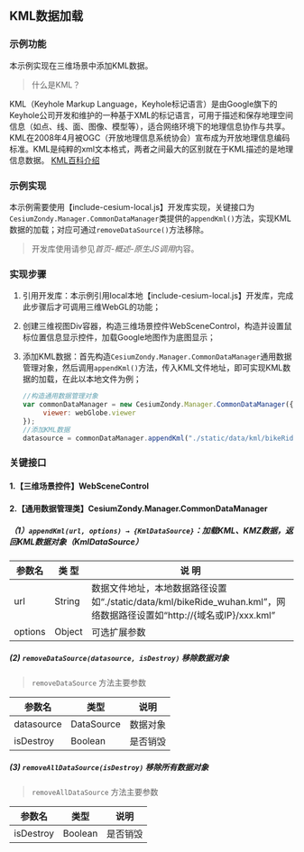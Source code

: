 ## KML数据加载

### 示例功能

本示例实现在三维场景中添加KML数据。

> 什么是KML？

KML（Keyhole Markup Language，Keyhole标记语言）是由Google旗下的Keyhole公司开发和维护的一种基于XML的标记语言，可用于描述和保存地理空间信息（如点、线、面、图像、模型等），适合网络环境下的地理信息协作与共享。KML在2008年4月被OGC（开放地理信息系统协会）宣布成为开放地理信息编码标准。KML是纯粹的xml文本格式，两者之间最大的区别就在于KML描述的是地理信息数据。
<a href="https://baike.baidu.com/item/KML/7278605?fr=aladdin" target="_blank">KML百科介绍</a>

### 示例实现

本示例需要使用【include-cesium-local.js】开发库实现，关键接口为`CesiumZondy.Manager.CommonDataManager`类提供的`appendKml()`方法，实现KML数据的加载；对应可通过`removeDataSource()`方法移除。

> 开发库使用请参见*首页-概述-原生JS调用*内容。

### 实现步骤

1. 引用开发库：本示例引用local本地【include-cesium-local.js】开发库，完成此步骤后才可调用三维WebGL的功能；

2. 创建三维视图Div容器，构造三维场景控件WebSceneControl，构造并设置鼠标位置信息显示控件，加载Google地图作为底图显示；

3. 添加KML数据：首先构造`CesiumZondy.Manager.CommonDataManager`通用数据管理对象，然后调用`appendKml()`方法，传入KML文件地址，即可实现KML数据的加载，在此以本地文件为例；

    ``` javascript
    //构造通用数据管理对象
    var commonDataManager = new CesiumZondy.Manager.CommonDataManager({
         viewer: webGlobe.viewer
    });
    //添加KML数据
    datasource = commonDataManager.appendKml("./static/data/kml/bikeRide_wuhan.kml");
    ```

### 关键接口

#### 1.【三维场景控件】WebSceneControl

#### 2.【通用数据管理类】CesiumZondy.Manager.CommonDataManager

##### （1）`appendKml(url, options) → {KmlDataSource}`：加载KML、KMZ数据，返回KML数据对象（KmlDataSource）

|参数名|类 型|说 明|
|-|-|-|
|url|String|数据文件地址，本地数据路径设置如“./static/data/kml/bikeRide_wuhan.kml”，网络数据路径设置如“http://{域名或IP}/xxx.kml”|
|options|Object|可选扩展参数|

##### (2) `removeDataSource(datasource, isDestroy)` 移除数据对象
> `removeDataSource` 方法主要参数

|参数名|类型|说明|
|-|-|-|
|datasource|DataSource|数据对象|
|isDestroy|Boolean|是否销毁|

##### (3) `removeAllDataSource(isDestroy)` 移除所有数据对象
> `removeAllDataSource` 方法主要参数

|参数名|类型|说明|
|-|-|-|
|isDestroy|Boolean|是否销毁|
